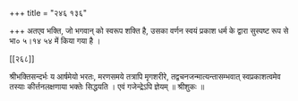 +++
title = "२४६ १३६"

+++
अतएव भक्ति, जो भगवान् को स्वरूप शक्ति है, उसका वर्णन स्वयं प्रकाश धर्म के द्वारा सुस्पष्ट रूप से भा० ५।१४ ५४ में किया गया है । 

[[२६८]] 

श्रीभक्तिसन्दर्भः य आर्षमेयो भरतः, मरणसमये तत्रापि मृगशरीरे, तद्वचनजन्मात्यन्तासम्भवात् स्वप्रकाशत्वमेव तस्याः कीर्त्तनलक्षणाया भक्तेः सिद्धयति । एवं गजेन्द्रेऽपि ज्ञेयम् ॥ श्रीशुकः ॥ 
